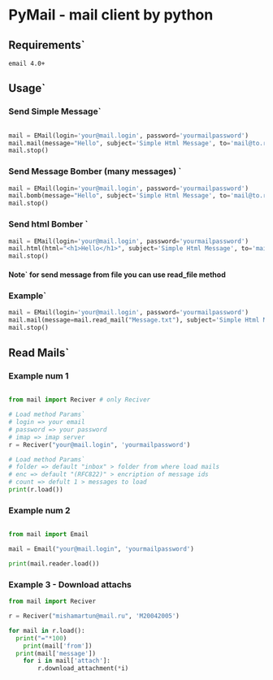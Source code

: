 # PyMail - mail client by python

## Requirements\`
```
email 4.0+
```
## Usage\`

### Send Simple Message\`
```python

mail = EMail(login='your@mail.login', password='yourmailpassword')
mail.mail(message="Hello", subject='Simple Html Message', to='mail@to.recive')
mail.stop()

```

### Send Message Bomber (many messages) \`
```python
mail = EMail(login='your@mail.login', password='yourmailpassword')
mail.bomb(message="Hello", subject='Simple Html Message', to='mail@to.recive', count=10) # count message recive the client
mail.stop()
```

### Send html Bomber \`
```python
mail = EMail(login='your@mail.login', password='yourmailpassword')
mail.html(html="<h1>Hello</h1>", subject='Simple Html Message', to='mail@to.recive')
mail.stop()
```

#### Note\` for send message from file you can use read_file method
### Example`
```python
mail = EMail(login='your@mail.login', password='yourmailpassword')
mail.mail(message=mail.read_mail("Message.txt"), subject='Simple Html Message', to='mail@to.recive')
mail.stop()
```

## Read Mails\`

### Example num 1

```python

from mail import Reciver # only Reciver

# Load method Params`
# login => your email
# password => your password
# imap => imap server
r = Reciver("your@mail.login", 'yourmailpassword')

# Load method Params`
# folder => default "inbox" > folder from where load mails
# enc => default "(RFC822)" > encription of message ids
# count => defult 1 > messages to load
print(r.load())

```

### Example num 2

```python

from mail import Email

mail = Email("your@mail.login", 'yourmailpassword')

print(mail.reader.load())

```
### Example 3 - Download attachs
```python
from mail import Reciver

r = Reciver("mishamartun@mail.ru", 'M20042005')

for mail in r.load():
  print("="*100)
	print(mail['from'])
  print(mail['message'])
	for i in mail['attach']:
		r.download_attachment(*i)
```
